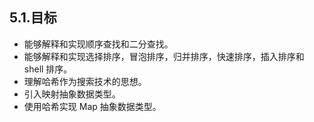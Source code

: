## 5.1.目标
* 能够解释和实现顺序查找和二分查找。
* 能够解释和实现选择排序，冒泡排序，归并排序，快速排序，插入排序和 shell 排序。
* 理解哈希作为搜索技术的思想。
* 引入映射抽象数据类型。
* 使用哈希实现 Map 抽象数据类型。

